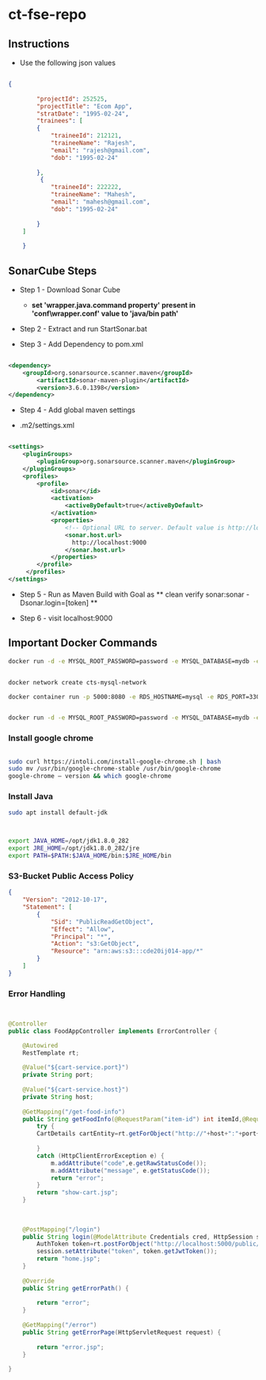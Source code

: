 # ct-fse-repo

## Instructions
* Use the following json values

```json

{
      
        "projectId": 252525,
        "projectTitle": "Ecom App",
        "stratDate": "1995-02-24",
        "trainees": [
        {
            "traineeId": 212121,
            "traineeName": "Rajesh",
            "email": "rajesh@gmail.com",
            "dob": "1995-02-24"
           
        },
         {
            "traineeId": 222222,
            "traineeName": "Mahesh",
            "email": "mahesh@gmail.com",
            "dob": "1995-02-24"
           
        }
    ]
       
    }

```

## SonarCube Steps

* Step 1 - Download Sonar Cube 

	* __set 'wrapper.java.command property' present in 'conf\wrapper.conf' value to 'java/bin path'__

* Step 2 - Extract and run StartSonar.bat

* Step 3 - Add Dependency to pom.xml

```xml

<dependency>
	<groupId>org.sonarsource.scanner.maven</groupId>
  		<artifactId>sonar-maven-plugin</artifactId>
    	<version>3.6.0.1398</version>
</dependency>

```


* Step 4 - Add global maven settings

- .m2/settings.xml

```xml

<settings>
    <pluginGroups>
        <pluginGroup>org.sonarsource.scanner.maven</pluginGroup>
    </pluginGroups>
    <profiles>
        <profile>
            <id>sonar</id>
            <activation>
                <activeByDefault>true</activeByDefault>
            </activation>
            <properties>
                <!-- Optional URL to server. Default value is http://localhost:9000 -->
                <sonar.host.url>
                  http://localhost:9000
                </sonar.host.url>
            </properties>
        </profile>
     </profiles>
</settings>

```

* Step 5 - Run as Maven Build with Goal as ** clean verify sonar:sonar -Dsonar.login=[token] **

* Step 6 - visit localhost:9000

## Important Docker Commands

```bash
docker run -d -e MYSQL_ROOT_PASSWORD=password -e MYSQL_DATABASE=mydb -e MYSQL_USER=docker -e MYSQL_PASSWORD=password -p 3308:3306 --name mysql mysql


docker network create cts-mysql-network

docker container run -p 5000:8080 -e RDS_HOSTNAME=mysql -e RDS_PORT=3306 -e RDS_USERNAME=docker -e RDS_PASSWORD=password -e RDS_DB_NAME=mydb --network=cts-mysql-network --name truyum truyum:0.0.1-SNAPSHOT


docker run -d -e MYSQL_ROOT_PASSWORD=password -e MYSQL_DATABASE=mydb -e MYSQL_USER=docker -e MYSQL_PASSWORD=password -p 3308:3306 --name mysql --volume mysql-db-volume:/var/lib/mysql --network=cts-mysql-network mysql

```

### Install google chrome

```bash

sudo curl https://intoli.com/install-google-chrome.sh | bash
sudo mv /usr/bin/google-chrome-stable /usr/bin/google-chrome
google-chrome – version && which google-chrome

```

### Install Java

```bash
sudo apt install default-jdk



export JAVA_HOME=/opt/jdk1.8.0_282
export JRE_HOME=/opt/jdk1.8.0_282/jre
export PATH=$PATH:$JAVA_HOME/bin:$JRE_HOME/bin

```


### S3-Bucket Public Access Policy

```json
{
    "Version": "2012-10-17",
    "Statement": [
        {
            "Sid": "PublicReadGetObject",
            "Effect": "Allow",
            "Principal": "*",
            "Action": "s3:GetObject",
            "Resource": "arn:aws:s3:::cde20ij014-app/*"
        }
    ]
}

```


### Error Handling 

```java


@Controller
public class FoodAppController implements ErrorController {

	@Autowired
	RestTemplate rt;
	
	@Value("${cart-service.port}")
	private String port;
	
	@Value("${cart-service.host}")
	private String host;
	
	@GetMapping("/get-food-info")
	public String getFoodInfo(@RequestParam("item-id") int itemId,@RequestParam("coupon-code") String couponCode, Model m) {
		try {
		CartDetails cartEntity=rt.getForObject("http://"+host+":"+port+"/cart/item/"+itemId+"/coupon/"+couponCode, CartDetails.class);
		
		}
		catch (HttpClientErrorException e) {
			m.addAttribute("code",e.getRawStatusCode());
			m.addAttribute("message", e.getStatusCode());
			return "error";
		}
		return "show-cart.jsp";
	}
	
	
	
	@PostMapping("/login")
	public String login(@ModelAttribute Credentials cred, HttpSession session) {
		AuthToken token=rt.postForObject("http://localhost:5000/public/authenticate/", cred, AuthToken.class);
		session.setAttribute("token", token.getJwtToken());
		return "home.jsp";
	}
	
	@Override
	public String getErrorPath() {
		
		return "error";
	}
	
	@GetMapping("/error")
	public String getErrorPage(HttpServletRequest request) {
		
		return "error.jsp";
	}
	
}

```
